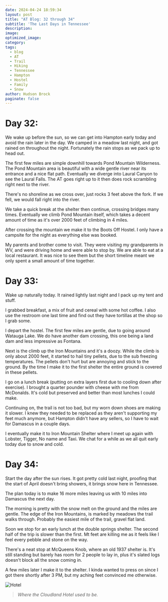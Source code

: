 ```yaml
---
date: 2024-04-24 18:59:34
layout: post
title: "AT Blog: 32 through 34"
subtitle: 'The Last Days in Tennessee'
description:
image: 
optimized_image: 
category:
tags:
  - blog
  - AT
  - Trail
  - Hiking
  - Tennessee
  - Hampton
  - Hostel
  - Family
  - Snow
author: Hudson Brock
paginate: false
---
```


# Day 32:

We wake up before the sun, so we can get into Hampton early today and avoid the rain later in the day. We camped in a meadow last night, and got rained on throughout the night. Fortunately the rain stops as we pack up to head out.

The first few miles are simple downhill towards Pond Mountain Wilderness. The Pond Mountain area is beautiful with a wide gentle river near its entrance and a nice flat path. Eventually we diverge into Laural Canyon to see the Laural Falls. The AT goes right up to it then does rock scrambling right next to the river. 

There's no shoreline as we cross over, just rocks 3 feet above the fork. If we fell, we would fall right into the river.

We take a quick break at the shelter then continue, crossing bridges many times. Eventually we climb Pond Mountain itself, which takes a decent amount of time as it's over 2000 feet of climbing in 4 miles. 

After crossing the mountain we make it to the Boots Off Hostel. I only have a campsite for the night as everything else was booked.

My parents and brother come to visit. They were visiting my grandparents in WV, and were driving home and were able to stop by. We are able to eat at a local restaurant. It was nice to see them but the short timeline meant we only spent a small amount of time together.




# Day 33:

Wake up naturally today. It rained lightly last night and I pack up my tent and stuff.

I grabbed breakfast, a mix of fruit and cereal with some hot coffee. I also use the restroom one last time and find out they have tortillas at the shop so I grab some.

I depart the hostel. The first few miles are gentle, due to going around Watauga Lake. We do have another dam crossing, this one being a land dam and less impressive as Fontana.

Next is the climb up the Iron Mountains and it's a doozy. While the climb is only about 2000 feet, it started to hail tiny pellets, due to the sub freezing temperatures. The pellets don't hurt but are annoying and stick to the ground. By the time I make it to the first shelter the entire ground is covered in these pellets.

I go on a lunch break (putting on extra layers first due to cooling down after exercise). I brought a quarter pounder with cheese with me from McDonalds. It's cold but preserved and better than most lunches I could make.

Continuing on, the trail is not too bad, but my worn down shoes are making it slower. I knew they needed to be replaced as they aren't supporting my feet much anymore, but Hampton didn't have any sellers, so I have to wait for Damascus in a couple days.

I eventually make it to Iron Mountain Shelter where I meet up again with Lobster, Tigger, No name and Taxi. We chat for a while as we all quit early today due to snow and cold.

# Day 34:

Start the day after the sun rises. It got pretty cold last night, proofing that the start of April doesn't bring showers, it brings snow here in Tennessee.

The plan today is to make 16 more miles leaving us with 10 miles into Damascus the next day.

The morning is pretty with the snow melt on the ground and the miles are gentle. The edge of the Iron Mountains, is marked by meadows the trail walks through. Probably the easiest mile of the trail, gravel flat land.

Soon we stop for an early lunch at the double springs shelter. The second half of the trip is slower than the first. Mt feet are killing me as it feels like I feel every pebble and stone on the way.

There's a neat stop at McQueens Knob, where an old 1937 shelter is. It's still standing but barely has room for 2 people to lay in, plus it's slated logs doesn't block all the snow coming in.

A few miles later I make it to the shelter. I kinda wanted to press on since I got there shortly after 3 PM, but my aching feet convinced me otherwise.




![Hotel](https://i.imgur.com/K93uCCL.jpeg "Where the Cloudland Hotel used to be.")

>*Where the Cloudland Hotel used to be.*
